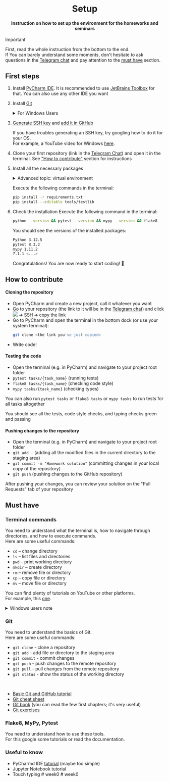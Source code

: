 <h1 align="center">Setup</h1>
<h4 align="center">Instruction on how to set up the environment for the homeworks and seminars</h4>

> [!IMPORTANT]
> First, read the whole instruction from the bottom to the end. \
> If You can barely understand some moments, don't hesitate to ask questions in the [Telegram chat](https://t.me/+zrpqje4r7U05MzUy) and pay attention to the [must have](#must-have) section.


## First steps

1) Install [PyCharm IDE](https://www.jetbrains.com/pycharm/download). It is recommended to use [JetBrains Toolbox](https://www.jetbrains.com/toolbox-app/) for that. You can also use any other IDE you want
2) Install [Git](https://git-scm.com/book/en/v2/Getting-Started-Installing-Git)

	<details><summary>For Windows Users</summary>

	In case you have an error like that:
	```bash
	Git is not recognized as an internal or external command
	```

	You need to edit the environment variables. YouTube video [here](https://youtu.be/v3RCp26naoI?si=qQMGsX3QLf4SNfQq).
	</details>

3) [Generate SSH key](https://docs.github.com/en/authentication/connecting-to-github-with-ssh/checking-for-existing-ssh-keys) and [add it in GitHub](https://github.com/settings/keys)

	If you have troubles generating an SSH key, try googling how to do it for your OS. \
	For example, a YouTube video for Windows [here](https://www.youtube.com/watch?v=a-zX_qc2S-M).

4) Clone your first repository (link in the [Telegram Chat](https://t.me/+zrpqje4r7U05MzUy)) and open it in the terminal. See ["How to contribute"](#cloning-the-repository) section for instructions

5) Install all the necessary packages

	<details><summary>Advanced topic: virtual environment</summary>

	*Note:* It's a good practice to use a virtual environment for the following steps. \
	You can find more information about virtual environments on the internet.
	</details>

	Execute the following commands in the terminal:
	```bash
	pip install -r requirements.txt
	pip install --editable tools/testlib
	```

6) Check the installation
	Execute the following command in the terminal:
	```bash
	python --version && pytest --version && mypy --version && flake8 --version
	```

	You should see the versions of the installed packages:

	```bash
	Python 3.12.5
	pytest 8.3.2
	mypy 1.11.2
	7.1.1 <...>
	```

	Congratulations! You are now ready to start coding! 🚀


## How to contribute

#### Cloning the repository
* Open PyCharm and create a new project, call it whatever you want
* Go to your repository (the link to it will be in the [Telegram chat](https://t.me/+zrpqje4r7U05MzUy)) and click <img src="http://gg.gg/click_code"> ➔ SSH ➔ copy the link
* Go to PyCharm and open the terminal in the bottom dock (or use your system terminal):
	```bash
	git clone <the link you've just copied>
	```
* Write code!

#### Testing the code
* Open the terminal (e.g. in PyCharm) and navigate to your project root folder
* `pytest tasks/{task_name}` (running tests)
* `flake8 tasks/{task_name}` (checking code style)
* `mypy tasks/{task_name}` (checking types)

You can also run `pytest tasks` or `flake8 tasks` or `mypy tasks` to run tests for all tasks altogether

You should see all the tests, code style checks, and typing checks green and passing

#### Pushing changes to the repository
* Open the terminal (e.g. in PyCharm) and navigate to your project root folder
* `git add .` (adding all the modified files in the current directory to the staging area)
* `git commit -m "Homework solution"` (committing changes in your local copy of the repository)
* `git push` (pushing changes to the GitHub repository)

After pushing your changes, you can review your solution on the "Pull Requests" tab of your repository

## Must have

### Terminal commands

You need to understand what the terminal is, how to navigate through directories, and how to execute commands. \
Here are some useful commands:
* `cd` – change directory
* `ls` – list files and directories
* `pwd` – print working directory
* `mkdir` – create directory
* `rm` – remove file or directory
* `cp` – copy file or directory
* `mv` – move file or directory

You can find plenty of tutorials on YouTube or other platforms. \
For example, this [one](https://youtu.be/uwAqEzhyjtw?si=um_ysNdEo1f5oi8z).

<details><summary>Windows users note</summary>

You can use Git Bash terminal which should be installed with Git. \
Another option is to use Windows Powershell or Windows Command Prompt.
* Command prompt [tutorial](https://www.youtube.com/playlist?list=PL6gx4Cwl9DGDV6SnbINlVUd0o2xT4JbMu) (1-5, 9 videos)

I strongly recommend you use the Git Bash terminal. You can set up Git Bash in PyCharm: [Instruction](https://ubuntuask.com/blog/how-to-invoke-pycharm-from-git-bash)

</details>

### Git

You need to understand the basics of Git. \
Here are some useful commands:
* `git clone` - clone a repository
* `git add` - add file or directory to the staging area
* `git commit` - commit changes
* `git push` - push changes to the remote repository
* `git pull` - pull changes from the remote repository
* `git status` - show the status of the working directory
<br>

* [Basic Git and GitHub tutorial](https://www.youtube.com/watch?v=RGOj5yH7evk)
* [Git cheat sheet](https://www.freecodecamp.org/news/git-cheat-sheet-and-best-practices-c6ce5321f52/)
* [Git book](https://git-scm.com/book/en/v2) (you can read the few first chapters; it's very useful)
* [Git exercises](https://gitexercises.fracz.com/)

### Flake8, MyPy, Pytest

You need to understand how to use these tools. \
For this google some tutorials or read the documentation.

### Useful to know

* PyCharmd IDE [tutorial](https://www.youtube.com/watch?v=2EB8siO-_OM&list=PLCTHcU1KoD98IeuVcqJ2rt1FNytfR_C90) (maybe too simple)
* Jupyter Notebook tutorial
* Touch typing
#   w e e k 0  
 #   w e e k 0  
 